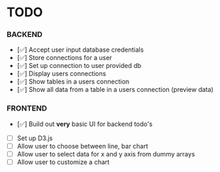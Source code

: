 # TODO

### BACKEND

- [✅] Accept user input database credentials 
- [✅] Store connections for a user
- [✅] Set up connection to user provided db
- [✅] Display users connections
- [✅] Show tables in a users connection
- [✅] Show all data from a table in a users connection (preview data)

### FRONTEND

- [✅] Build out **very** basic UI for backend todo's
- [ ] Set up D3.js
- [ ] Allow user to choose between line, bar chart
- [ ] Allow user to select data for x and y axis from dummy arrays
- [ ] Allow user to customize a chart